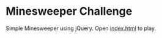 # Minesweeper Challenge

Simple Minesweeper using jQuery. Open [index.html](/public/index.html) to play.
